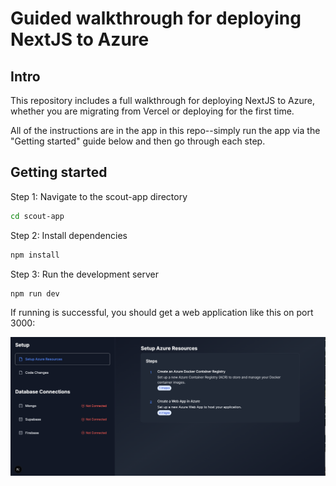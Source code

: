 # Guided walkthrough for deploying NextJS to Azure

## Intro

This repository includes a full walkthrough for deploying NextJS to Azure, whether you are migrating from Vercel or deploying for the first time.

All of the instructions are in the app in this repo--simply run the app via the "Getting started" guide below and then go through each step.


## Getting started

Step 1: Navigate to the scout-app directory

```bash
cd scout-app
```

Step 2: Install dependencies

```bash
npm install
```

Step 3: Run the development server

```bash
npm run dev
```

If running is successful, you should get a web application like this on port 3000:

![Application Preview](/scout-app/public/example.png)
